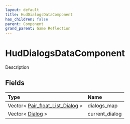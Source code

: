 ```yaml
---
layout: default
title: HudDialogsDataComponent
has_children: false
parent: Component
grand_parent: Game Reflection
---
```

# HudDialogsDataComponent
Description 

## Fields
| Type | Name |
|:-------------|:--------------|
| Vector< [Pair_float_List_Dialog](/game-reflection/classes/pair_float__list__dialog.md) > | dialogs_map |
| Vector< [Dialog](/game-reflection/classes/dialog.md) > | current_dialog |

